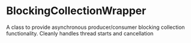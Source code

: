 BlockingCollectionWrapper
=========================

A class to provide asynchronous producer/consumer blocking collection functionality. Cleanly handles thread starts and cancellation